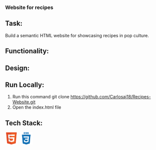 ### Website for recipes

## Task:

Build a semantic HTML website for showcasing recipes in pop culture.

## Functionality:

## Design:

## Run Locally:

1. Run this command git clone https://github.com/Carlosaj18/Recipes-Website.git
2. Open the index.html file

## Tech Stack:

<img src="https://github.com/devicons/devicon/blob/master/icons/html5/html5-original.svg" title="HTML5" alt="HTML" width="40" height="40"/>&nbsp;
<img src="https://github.com/devicons/devicon/blob/master/icons/css3/css3-plain-wordmark.svg"  title="CSS3" alt="CSS" width="40" height="40"/>&nbsp;



